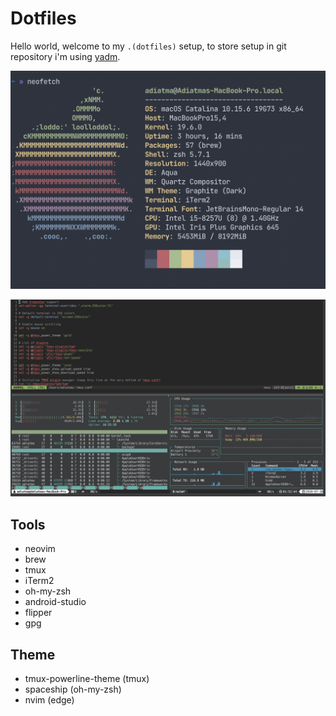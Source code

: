 # Dotfiles


Hello world, welcome to my `.(dotfiles)` setup, to store setup in git repository i'm using [yadm](https://yadm.io/).

![neofetch](./neofetch.png)

![iTerm2](./iIterm2.png)

## Tools

- neovim
- brew
- tmux
- iTerm2
- oh-my-zsh
- android-studio
- flipper
- gpg

## Theme
- tmux-powerline-theme (tmux)
- spaceship (oh-my-zsh)
- nvim (edge)

